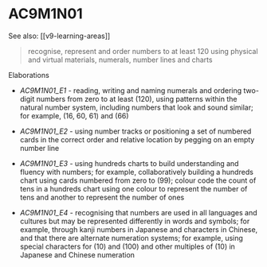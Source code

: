 
# AC9M1N01 

See also: [[v9-learning-areas]]

> recognise, represent and order numbers to at least 120 using physical and virtual materials, numerals, number lines and charts

Elaborations


- _AC9M1N01_E1_ - reading, writing and naming numerals and ordering two-digit numbers from zero to at least \(120\), using patterns within the natural number system, including numbers that look and sound similar; for example, \(16, 60, 61\) and \(66\)

- _AC9M1N01_E2_ - using number tracks or positioning a set of numbered cards in the correct order and relative location by pegging on an empty number line

- _AC9M1N01_E3_ - using hundreds charts to build understanding and fluency with numbers; for example, collaboratively building a hundreds chart using cards numbered from zero to \(99\); colour code the count of tens in a hundreds chart using one colour to represent the number of tens and another to represent the number of ones

- _AC9M1N01_E4_ - recognising that numbers are used in all languages and cultures but may be represented differently in words and symbols; for example, through kanji numbers in Japanese and characters in Chinese, and that there are alternate numeration systems; for example, using special characters for \(10\) and \(100\) and other multiples of \(10\) in Japanese and Chinese numeration

